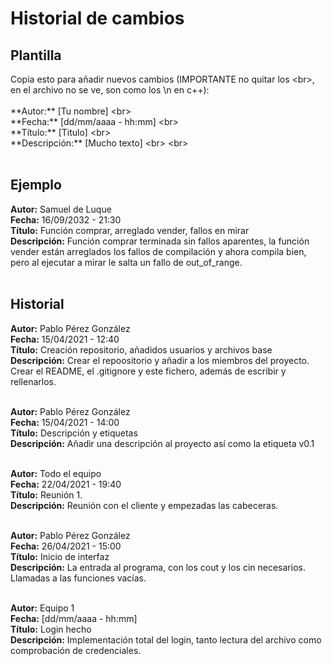 # Historial de cambios
## Plantilla
Copia esto para añadir nuevos cambios (IMPORTANTE no quitar los \<br>, en el archivo no se ve, son como los \n en c++): <br> <br>
  \*\*Autor:** [Tu nombre] \<br> <br>
  \*\*Fecha:** [dd/mm/aaaa - hh:mm] \<br> <br>
  \*\*Título:** [Titulo] \<br> <br>
  \*\*Descripción:** [Mucho texto] \<br> \<br> <br> <br>
  
## Ejemplo

**Autor:** Samuel de Luque <br>
**Fecha:** 16/09/2032 - 21:30 <br>
**Título:** Función comprar, arreglado vender, fallos en mirar <br>
**Descripción:** Función comprar terminada sin fallos aparentes, la función vender están arreglados los fallos de compilación y ahora compila bien, pero al ejecutar a mirar le salta un fallo de out_of_range. <br> <br>


## Historial

**Autor:** Pablo Pérez González <br>
**Fecha:** 15/04/2021 - 12:40 <br>
**Título:** Creación repositorio, añadidos usuarios y archivos base <br>
**Descripción:** Crear el repoositorio y añadir a los miembros del proyecto. Crear el README, el .gitignore y este fichero, además de escribir y rellenarlos. <br> <br>

**Autor:** Pablo Pérez González <br>
**Fecha:** 15/04/2021 - 14:00 <br>
**Título:** Descripción y etiquetas <br>
**Descripción:** Añadir una descripción al proyecto así como la etiqueta v0.1 <br> <br>

**Autor:** Todo el equipo <br>
**Fecha:** 22/04/2021 - 19:40 <br>
**Título:** Reunión 1. <br>
**Descripción:** Reunión con el cliente y empezadas las cabeceras. <br> <br>


**Autor:** Pablo Pérez González <br>
**Fecha:** 26/04/2021 - 15:00 <br>
**Título:** Inicio de interfaz <br>
**Descripción:** La entrada al programa, con los cout y los cin necesarios. Llamadas a las funciones vacías. <br> <br>


**Autor:** Equipo 1 <br>
**Fecha:** [dd/mm/aaaa - hh:mm] <br>
**Título:** Login hecho <br>
**Descripción:** Implementación total del login, tanto lectura del archivo como comprobación de credenciales. <br> <br>
